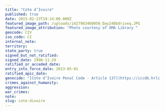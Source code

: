 ```yaml
---
title: "Cote d’Ivoire"
published: true
date: 2015-02-23T19:14:00.000Z
featured_image_path: /uploads/1427983460050_Day248bdriveq.JPG
featured_image_attribution: "Photo courtesy of OMA Library "
geocode: CIV
iso_code: CI
internal_note:
territory:
state_party: true
signed_but_not_ratified:
signed_date: 1998-11-29
ratified_or_acceded_date:
entry_into_force_date: 2013-05-01
ratified_apic_date:
genocide: "[Cote d’Ivoire Penal Code - Article 137](https://iccdb.hrlc.net/data/doc/426/)"
crimes_against_humanity:
aggression:
war_crimes:
note:
slug: cote-divoire
---
```

